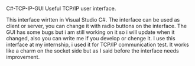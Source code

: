 C#-TCP-IP-GUI
Useful TCP/IP user interface.
 
This interface wirtten in Visual Studio C#. The interface can be used as client or server, you can change it with radio buttons on the interface. The GUI has some bugs but i am still working on it so i will update when it changed, also you can write me if you develop or chenge it. I use this interface at my internship, i used it for TCP/IP communication test. It works like a charm on the socket side but as I said before the interface needs improvement.
